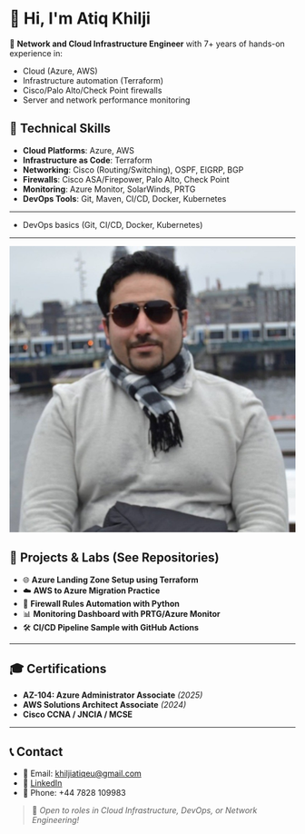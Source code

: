 # 👋 Hi, I'm Atiq Khilji

🎯 **Network and Cloud Infrastructure Engineer** with 7+ years of hands-on experience in:
- Cloud (Azure, AWS)
- Infrastructure automation (Terraform)
- Cisco/Palo Alto/Check Point firewalls
- Server and network performance monitoring

## 🔧 Technical Skills

- **Cloud Platforms**: Azure, AWS
- **Infrastructure as Code**: Terraform
- **Networking**: Cisco (Routing/Switching), OSPF, EIGRP, BGP
- **Firewalls**: Cisco ASA/Firepower, Palo Alto, Check Point
- **Monitoring**: Azure Monitor, SolarWinds, PRTG
- **DevOps Tools**: Git, Maven, CI/CD, Docker, Kubernetes

---
- DevOps basics (Git, CI/CD, Docker, Kubernetes)

---
![Image Alt](https://github.com/Atiq101/porfolio/blob/f70cc23c78703a57ba83b63c8d57030ecccb6601/atcloudimg.jpg)


## 📁 Projects & Labs (See Repositories)

- 🌐 **Azure Landing Zone Setup using Terraform**
- ☁️ **AWS to Azure Migration Practice**
- 🔐 **Firewall Rules Automation with Python**
- 📊 **Monitoring Dashboard with PRTG/Azure Monitor**
- 🛠️ **CI/CD Pipeline Sample with GitHub Actions**

---

## 🎓 Certifications

- **AZ-104: Azure Administrator Associate** *(2025)*
- **AWS Solutions Architect Associate** *(2024)*
- **Cisco CCNA / JNCIA / MCSE**

---

## 📞 Contact

- 📧 Email: khiljiatiqeu@gmail.com  
- 🔗 [LinkedIn](https://linkedin.com/in/your-profile)  
- 📱 Phone: +44 7828 109983

> 💬 *Open to roles in Cloud Infrastructure, DevOps, or Network Engineering!*
